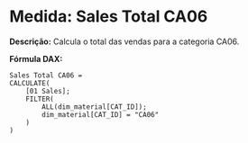 # Medida: Sales Total CA06

**Descrição:** Calcula o total das vendas para a categoria CA06.

**Fórmula DAX:**
```DAX
Sales Total CA06 = 
CALCULATE(
    [01 Sales];
    FILTER(
        ALL(dim_material[CAT_ID]);
        dim_material[CAT_ID] = "CA06"
    )
)
